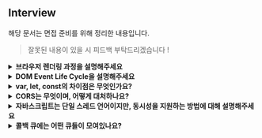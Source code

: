 ## Interview

해당 문서는 면접 준비를 위해 정리한 내용입니다.

> 잘못된 내용이 있을 시 피드백 부탁드리겠습니다 !

<details>

<summary> <strong>브라우저 렌더링 과정을 설명해주세요</strong> </summary>

서버에서 응답받은 HTML 데이터를 파싱한 후 해당 결과를 통해 DOM 트리를 만듭니다.

파싱 하는 중 CSS 파일 링크를 만나면, CSS 파일을 요청해 받아온 후 CSSOM을 만듭니다.

DOM 트리와 CSSOM이 모두 만들어지면 이를 이용해 렌더 트리를 만들고 각 노드들이 화면의 어디에 위치할 지 계산하는 레이아웃 과정 후 실제로 그리는 페인팅 과정을 거쳐 렌더링됩니다.

추가적으로 화면의 어디에 위치할 지 계산하는 과정을 리플로우,이 후 실제로 그리는 페인팅 과정을 리페인트라고 부르는 것으로 알고 있습니다.

</details>

<details>

<summary> <strong>DOM Event Life Cycle을 설명해주세요</strong> </summary>

이벤트는 각 이벤트가 갖게 되는 전파 경로를 따라 전파됩니다.

최상위 노드인 Window부터 이벤트를 부착한 노드까지 전달되는 Capture 페이즈 (Event Capturing),

이벤트 객체가 이벤트를 등록한 타겟에 도달한 Target 페이즈,

Capture 페이즈와 반대로 최종적으로 Window까지 이벤트 객체가 전달되는 Bubble 페이즈 (Event Bubbling)으로 이루어져있습니다.

추가적으로 이벤트에 따라 지원하지 않는 페이즈가 있습니다. 예를 들어 focus 이벤트는 Bubbling되지 않습니다.

</details>

<details>

<summary> <strong>var, let, const의 차이점은 무엇인가요?</strong> </summary>

var은 전역 스코프를 가지지만, const let은 블록 레벨 스코프를 가집니다.

const는 상수로써 값을 재할당할 수 없지만, let은 가능하며 이는 es6부터 지원하게 되었습니다.

> es6는 2015년 나왔다.

</details>

<details>

<summary> <strong>CORS는 무엇이며, 어떻게 대처하나요?</strong> </summary>

동일한 출처의 리소스만 사용해야하는 원칙인 SOP의 허용조건으로, Cross Origin Resource Sharing의 약자입니다.

대처하는 방법은 서버에서 헤더의 Access control allow origin에 알맞은 값을 설정하는 방법과

개발 환경에서 webpack dev server의 proxy 기능을 이용해 CORS 정책을 우회하는 방향으로 대처할 수 있습니다.

</details>

<details>

<summary> <strong>자바스크립트는 단일 스레드 언어이지만, 동시성을 지원하는 방법에 대해 설명해주세요</strong> </summary>

자바스크립트 엔진의 콜 스택에는 호출 스택들이 쌓이게 되는데, 해당 콜 스택의 값이 없을 때

런타임 환경에 위치한 콜백 큐에 있는, 비동기 스택들을 콜 스택에 할당하여 동시성을 지원합니다. 또한 이 행위를 이벤트 루프라고 합니다.

</details>

<details>

<summary> <strong>콜백 큐에는 어떤 큐들이 모여있나요?</strong> </summary>

크게 Microtask 큐, Animation frames, Task 큐로 구성되어 있으며,

Microtask 큐에는 Promise then의 callback 함수 등이,

Animation frames에는 requestAnimationFrame과 같은 애니메이션 관련 콜백이,

Task 큐에는 setTimeout과 같은 Web API가 위치하는 것으로 알고 있습니다.

</details>

<!--
<details>

<summary> <strong>제목</strong> </summary>

답변

</details>
-->
